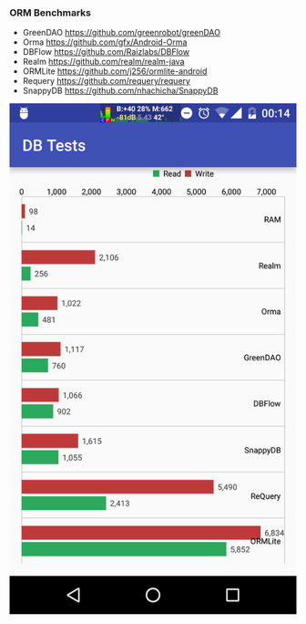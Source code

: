 ### ORM Benchmarks
- GreenDAO https://github.com/greenrobot/greenDAO
- Orma https://github.com/gfx/Android-Orma
- DBFlow https://github.com/Raizlabs/DBFlow
- Realm https://github.com/realm/realm-java
- ORMLite https://github.com/j256/ormlite-android
- Requery https://github.com/requery/requery
- SnappyDB https://github.com/nhachicha/SnappyDB

![](pics/screenshot.png)

